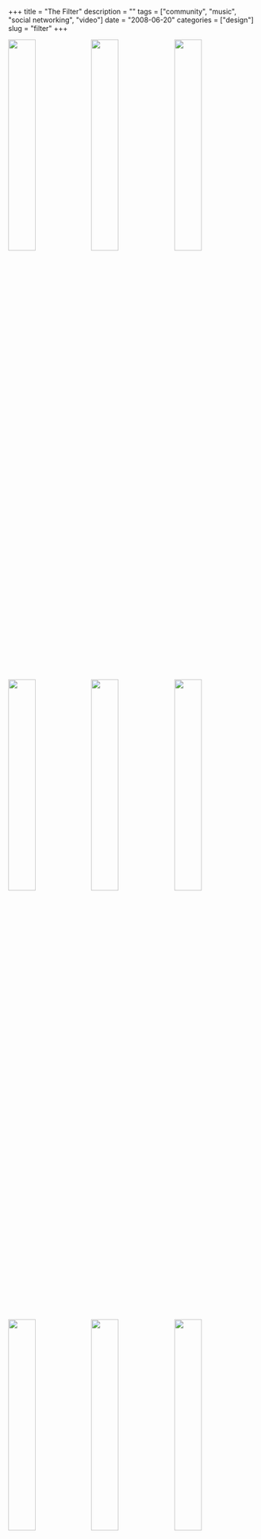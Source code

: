 +++
title = "The Filter"
description = ""
tags = ["community", "music", "social networking", "video"]
date = "2008-06-20"
categories = ["design"]
slug = "filter"
+++


<div id="screens-thumbs" class="clearfix mt1-5">
<a href="//media.konigi.com/design/thefilter-1.jpg" class="group" rel="group"><img src="//media.konigi.com/design/thefilter-1.png" alt="" class="thumb" style="width: 33%; max-width: 33%;padding: 0 1px 1px 0" /></a><a href="//media.konigi.com/design/thefilter-2.jpg" class="group" rel="group"><img src="//media.konigi.com/design/thefilter-2.png" alt="" class="thumb" style="width: 33%; max-width: 33%;padding: 0 1px 1px 0" /></a><a href="//media.konigi.com/design/thefilter-3.jpg" class="group" rel="group"><img src="//media.konigi.com/design/thefilter-3.png" alt="" class="thumb" style="width: 33%; max-width: 33%;padding: 0 1px 1px 0" /></a><a href="//media.konigi.com/design/thefilter-4.jpg" class="group" rel="group"><img src="//media.konigi.com/design/thefilter-4.png" alt="" class="thumb" style="width: 33%; max-width: 33%;padding: 0 1px 1px 0" /></a><a href="//media.konigi.com/design/thefilter-5.jpg" class="group" rel="group"><img src="//media.konigi.com/design/thefilter-5.png" alt="" class="thumb" style="width: 33%; max-width: 33%;padding: 0 1px 1px 0" /></a><a href="//media.konigi.com/design/thefilter-6.jpg" class="group" rel="group"><img src="//media.konigi.com/design/thefilter-6.png" alt="" class="thumb" style="width: 33%; max-width: 33%;padding: 0 1px 1px 0" /></a><a href="//media.konigi.com/design/thefilter-7.jpg" class="group" rel="group"><img src="//media.konigi.com/design/thefilter-7.png" alt="" class="thumb" style="width: 33%; max-width: 33%;padding: 0 1px 1px 0" /></a><a href="//media.konigi.com/design/thefilter-8.jpg" class="group" rel="group"><img src="//media.konigi.com/design/thefilter-8.png" alt="" class="thumb" style="width: 33%; max-width: 33%;padding: 0 1px 1px 0" /></a><a href="//media.konigi.com/design/thefilter-9.jpg" class="group" rel="group"><img src="//media.konigi.com/design/thefilter-9.png" alt="" class="thumb" style="width: 33%; max-width: 33%;padding: 0 1px 1px 0" /></a>
</div>   
<p>The Filter is an portal that aggregates music, TV, and video content. The project was started by Peter Gabriel and is looking to get amass a community of users who are willing to rate content so they can provide recommendations back to the community.</p>
<p>The site is looking to be a comprehensive consumer experience for all media, and essentially is pulling content from various sources and providing a single interface for adding recommendations and usage metadata to that content within the confines of this community. Some things that stood out as being interesting are the ratings control, chart views, the customized video filter modules, and media embedding in Wall messages. On my Mac/Firefox I found the docked player to be a little buggy at times. </p>
<p>Because The Filter is focussed on a more diverse set of content than singularly minded music sites like Last.fm and Lala.com (which recently redesigned to also focus on your own media), they don't seem to pull off the experience as well as those niche communities. A lot of the browsing and paradigms are borrowed from social networking sites like Last.fm and Facebook.</p>
<p><a href="http://thefilter.com/">http://thefilter.com/</a></p>  
